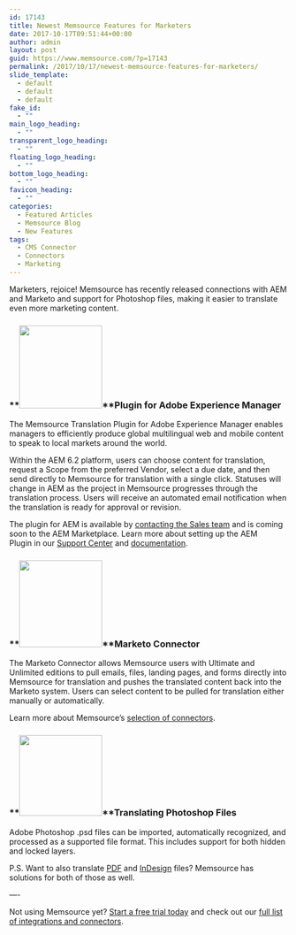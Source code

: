 ```yaml
---
id: 17143
title: Newest Memsource Features for Marketers
date: 2017-10-17T09:51:44+00:00
author: admin
layout: post
guid: https://www.memsource.com/?p=17143
permalink: /2017/10/17/newest-memsource-features-for-marketers/
slide_template:
  - default
  - default
  - default
fake_id:
  - ""
main_logo_heading:
  - ""
transparent_logo_heading:
  - ""
floating_logo_heading:
  - ""
bottom_logo_heading:
  - ""
favicon_heading:
  - ""
categories:
  - Featured Articles
  - Memsource Blog
  - New Features
tags:
  - CMS Connector
  - Connectors
  - Marketing
---
```

<span style="font-weight: 400;">Marketers, rejoice! Memsource has recently released connections with AEM and Marketo and support for Photoshop files, making it easier to translate even more marketing content.</span><!--more-->

### **[<img class="alignright wp-image-17147" src="https://www.memsource.com/wp-content/uploads/2017/10/aem6.png" alt="" width="150" height="150" data-id="17147" />](https://www.memsource.com/wp-content/uploads/2017/10/aem6.png)**Plugin for Adobe Experience Manager

<span style="font-weight: 400;">The Memsource Translation Plugin for Adobe Experience Manager enables managers to efficiently produce global multilingual web and mobile content to speak to local markets around the world.</span>

<span style="font-weight: 400;">Within the AEM 6.2 platform, users can choose content for translation, request a Scope from the preferred Vendor, select a due date, and then send directly to Memsource for translation with a single click. Statuses will change in AEM as the project in Memsource progresses through the translation process. Users will receive an automated email notification when the translation is ready for approval or revision.</span>

The plugin for AEM is available by <a href="https://www.memsource.com/contact-sales/" target="_blank" rel="noopener">contacting the Sales team</a> and is coming soon to the AEM Marketplace. Learn more about setting up the AEM Plugin in our <a href="https://help.memsource.com/hc/en-us/articles/115003461031-How-to-set-up-and-use-Memsource-Translation-Plugin-for-AEM" target="_blank" rel="noopener">Support Center</a> and <a href="https://wiki.memsource.com/wiki/Adobe_experience_manager_plugin" target="_blank" rel="noopener">documentation</a>.

### **[<img class="alignright wp-image-17146" src="https://www.memsource.com/wp-content/uploads/2017/10/marketo_logo-981x1024.png" alt="" width="150" height="157" data-id="17146" />](https://www.memsource.com/wp-content/uploads/2017/10/marketo_logo.png)**Marketo Connector

<span style="font-weight: 400;">The Marketo Connector allows Memsource users with Ultimate and Unlimited editions to pull emails, files, landing pages, and forms directly into Memsource for translation and pushes the translated content back into the Marketo system. Users can select content to be pulled for translation either manually or automatically.</span>

<span style="font-weight: 400;">Learn more about Memsource’s </span>[<span style="font-weight: 400;">selection of connectors</span>](https://wiki.memsource.com/wiki/Connectors#Marketo)<span style="font-weight: 400;">.</span>

### **[<img class="alignright wp-image-17148" src="https://www.memsource.com/wp-content/uploads/2017/10/Photoshop-logo.png" alt="" width="150" height="146" data-id="17148" />](https://www.memsource.com/wp-content/uploads/2017/10/Photoshop-logo.png)**Translating Photoshop Files

<span style="font-weight: 400;">Adobe Photoshop .psd files can be imported, automatically recognized, and processed as a supported file format. This includes support for both hidden and locked layers. </span>

<span style="font-weight: 400;">P.S. Want to also translate </span>[<span style="font-weight: 400;">PDF</span>](https://wiki.memsource.com/wiki/PDF) <span style="font-weight: 400;">and </span>[<span style="font-weight: 400;">InDesign</span>](https://wiki.memsource.com/wiki/Adobe_InDesign) <span style="font-weight: 400;">files? Memsource has solutions for both of those as well.</span>

<span style="font-weight: 400;">&#8212;-</span>

<span style="font-weight: 400;">Not using Memsource yet? </span><a href="https://cloud.memsource.com/web/organization/signup?e=ULTIMATE" target="_blank" rel="noopener"><span style="font-weight: 400;">Start a free trial today</span></a> and check out our [full list of integrations and connectors](https://www.memsource.com/integrations/).